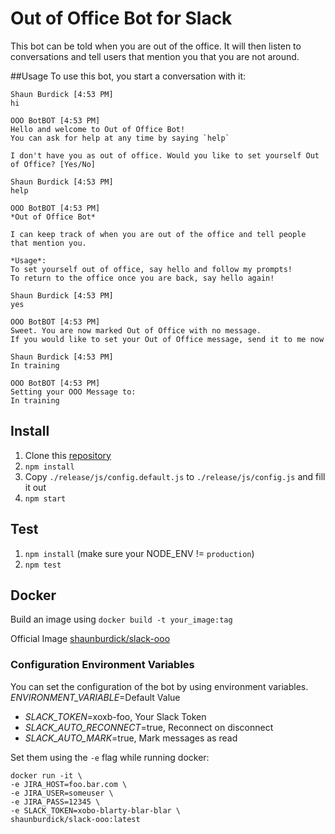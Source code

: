 Out of Office Bot for Slack
===========================

This bot can be told when you are out of the office. It will then listen to conversations and tell users that mention you that you are not around.

##Usage
To use this bot, you start a conversation with it:
```
Shaun Burdick [4:53 PM]
hi

OOO BotBOT [4:53 PM]
Hello and welcome to Out of Office Bot!
You can ask for help at any time by saying `help`

I don't have you as out of office. Would you like to set yourself Out of Office? [Yes/No]

Shaun Burdick [4:53 PM]
help

OOO BotBOT [4:53 PM]
*Out of Office Bot*

I can keep track of when you are out of the office and tell people that mention you.

*Usage*:
To set yourself out of office, say hello and follow my prompts!
To return to the office once you are back, say hello again!

Shaun Burdick [4:53 PM]
yes

OOO BotBOT [4:53 PM]
Sweet. You are now marked Out of Office with no message.
If you would like to set your Out of Office message, send it to me now

Shaun Burdick [4:53 PM]
In training

OOO BotBOT [4:53 PM]
Setting your OOO Message to:
In training
```

## Install
1. Clone this [repository](https://github.com/shaunburdick/slack-ooo.git)
2. `npm install`
3. Copy `./release/js/config.default.js` to `./release/js/config.js` and fill it out
4. `npm start`

## Test
1. `npm install` (make sure your NODE_ENV != `production`)
2. `npm test`

## Docker

Build an image using `docker build -t your_image:tag`

Official Image [shaunburdick/slack-ooo](https://registry.hub.docker.com/u/shaunburdick/slack-ooo/)

### Configuration Environment Variables
You can set the configuration of the bot by using environment variables.
*ENVIRONMENT_VARIABLE*=Default Value

- *SLACK_TOKEN*=xoxb-foo, Your Slack Token
- *SLACK_AUTO_RECONNECT*=true, Reconnect on disconnect
- *SLACK_AUTO_MARK*=true, Mark messages as read

Set them using the `-e` flag while running docker:

```
docker run -it \
-e JIRA_HOST=foo.bar.com \
-e JIRA_USER=someuser \
-e JIRA_PASS=12345 \
-e SLACK_TOKEN=xobo-blarty-blar-blar \
shaunburdick/slack-ooo:latest
```
